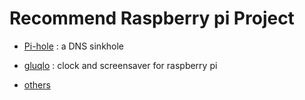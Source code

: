 # Recommend Raspberry pi Project

- [Pi-hole](https://docs.pi-hole.net/main/basic-install/) : a DNS sinkhole 
- [gluqlo](https://github.com/mapi68/gluqlo?tab=readme-ov-file) : clock and screensaver for raspberry pi

- [others](https://github.com/thibmaek/awesome-raspberry-pi?tab=readme-ov-file#tools)
